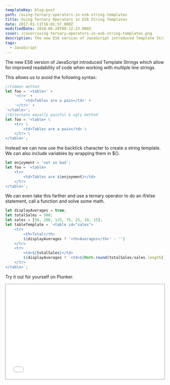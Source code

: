 ```yaml
---
templateKey: blog-post
path: /using-ternary-operators-in-es6-string-templates
title: Using Ternary Operators in ES6 String Templates
date: 2017-01-11T16:01:57.000Z
modifiedDate: 2018-06-28T00:12:23.000Z
cover: /cover/using-ternary-operators-in-es6-string-templates.png
description: The new ES6 version of JavaScript introduced Template Strings which allow for improved readability of code when working with multiple line strings. 
tags:
  - JavaScript
---
```

The new ES6 version of JavaScript introduced Template Strings which allow for improved readability of code when working with multiple line strings. 

This allows us to avoid the following syntax:

```javascript
//Common method
let foo = '<table>' +
	'<tr>' +
		'<td>Tables are a pain</td>' +
	'</tr>' +
'</table>';
//Alternate equally painful & ugly method
let foo = '<table> \
	<tr> \
		<td>Tables are a pain</td> \
	</tr> \
</table>';
```

Instead we can now use the backtick character to create a string template. We can also include variables by wrapping them in ${}.

```javascript
let enjoyment = 'not so bad';
let foo = `<table>
	<tr>
		<td>Tables are ${enjoyment}</td>
	</tr>
</table>`;
```

We can even take this farther and use a ternary operator to do an if/else statement, call a function and solve some math.

```javascript
let displayAverages = true;
let totalSales = 500;
let sales = [50, 200, 125, 75, 25, 10, 15];
let tableTemplate = `<table id="sales">
	<tr>
		<th>Total</th>
		${displayAverages ? '<th>Averages</th>' : ''}
	</tr>
	<tr>
		<td>${totalSales}</td>
		${displayAverages ? `<td>${Math.round(totalSales/sales.length)}</td>` : ''}
	</tr>
</table>`;

```

Try it out for yourself on Plunker.

<iframe style="border: 1px solid #999;width: 100%; height: 300px"
src="//embed.plnkr.co/lzXUulsbNAFdnu8m2xDx/" frameborder="0"
allowfullscreen="allowfullscreen">
Loading plunk...
</iframe>
